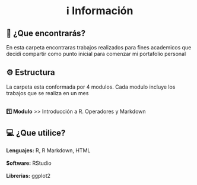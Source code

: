 <h1 align="center">ℹ️ Información</h1>
<h2>🤔 ¿Que encontrarás?</h2>
En esta carpeta encontraras trabajos realizados para fines academicos que decidi compartir como punto inicial para comenzar mi portafolio personal

<h2>⚙️ Estructura</h2>
La carpeta esta conformada por 4 modulos. Cada modulo incluye los trabajos que se realiza en un mes  
<br></br>

**1️⃣ Modulo** >> Introducción a R. Operadores y Markdown

<h2>💻 ¿Que utilice?</h2>

**Lenguajes:** R, R Markdown, HTML <br></br>
**Software:** RStudio <br></br>
**Librerias:** ggplot2